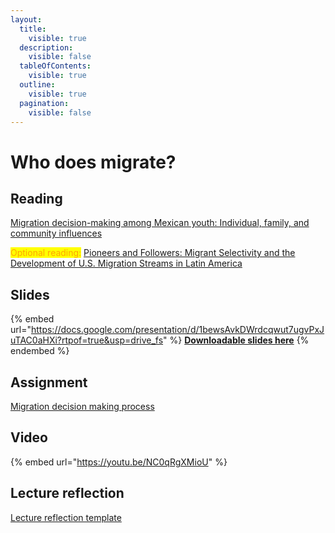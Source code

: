 ```yaml
---
layout:
  title:
    visible: true
  description:
    visible: false
  tableOfContents:
    visible: true
  outline:
    visible: true
  pagination:
    visible: false
---
```


# Who does migrate?

## Reading

[Migration decision-making among Mexican youth: Individual, family, and community influences](https://drive.google.com/open?id=15l9HleZphTIO2gb0MOPApkEaNUgxgnE1\&usp=drive_fs)

<mark style="color:orange;">Optional reading:</mark> [Pioneers and Followers: Migrant Selectivity and the Development of U.S. Migration Streams in Latin America](https://drive.google.com/open?id=17f4DAVtRqmLYMZ93ywNWwsFBofPMJgdW\&usp=drive_fs)

## Slides

{% embed url="https://docs.google.com/presentation/d/1bewsAvkDWrdcqwut7ugvPxJuTAC0aHXi?rtpof=true&usp=drive_fs" %}
[**Downloadable slides here**](https://docs.google.com/presentation/d/1bewsAvkDWrdcqwut7ugvPxJuTAC0aHXi?rtpof=true\&usp=drive_fs)
{% endembed %}

## Assignment

[Migration decision making process](https://docs.google.com/document/d/1bd3HpruqUFCgsDqxL7tsOItRUTlv_3iP?rtpof=true\&usp=drive_fs)

## Video

{% embed url="https://youtu.be/NC0qRgXMioU" %}

## Lecture reflection

[Lecture reflection template](https://docs.google.com/document/d/10-a97eE1PQq32981H9iWrnpb_nEGooVy?rtpof=true\&usp=drive_fs)

